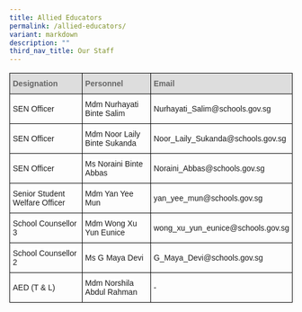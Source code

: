 ```yaml
---
title: Allied Educators
permalink: /allied-educators/
variant: markdown
description: ""
third_nav_title: Our Staff
---
```

<style type="text/css">
.tg  {border-collapse:collapse;border-spacing:0;}
.tg td{border-color:black;border-style:solid;border-width:1px;font-family:Arial, sans-serif;font-size:14px;
  overflow:hidden;padding:10px 5px;word-break:normal;}
.tg th{border-color:black;border-style:solid;border-width:1px;font-family:Arial, sans-serif;font-size:14px;
  font-weight:normal;overflow:hidden;padding:10px 5px;word-break:normal;}
.tg .tg-e14l{background-color:#DDD;color:#666;font-weight:bold;text-align:left;vertical-align:top}
.tg .tg-ktyi{background-color:#FFF;text-align:left;vertical-align:top}
.tg .tg-zr06{background-color:#FFF;text-align:left;vertical-align:middle}
</style>
<table class="tg">
  <thead>
    <tr>
      <th class="tg-e14l"><span style="font-weight:inherit;font-style:inherit;color:#666;background-color:#DDD">Designation</span></th>
      <th class="tg-e14l"><span style="font-weight:inherit;font-style:inherit;color:#666;background-color:#DDD">Personnel</span></th>
      <th class="tg-e14l"><span style="font-weight:inherit;font-style:inherit;color:#666;background-color:#DDD">Email</span></th>
    </tr>
  </thead>
  <tbody>
    <tr>
    </tr><tr>
      <td class="tg-06je"><span style="background-color:#FFF">SEN Officer</span></td>
      <td class="tg-8rui"><span style="background-color:#FFF">Mdm Nurhayati Binte Salim</span></td>
      <td class="tg-8rui"><span style="background-color:#FFF">Nurhayati_Salim@schools.gov.sg</span></td>
    </tr>
    <tr>
      <td class="tg-06je"><span style="background-color:#FFF">SEN Officer</span><br></td>
      <td class="tg-8rui"><span style="background-color:#FFF">Mdm Noor Laily Binte Sukanda</span><br>
      <span style="background-color:#FFF"></span></td>
      <td class="tg-8rui"><span style="background-color:#FFF">Noor_Laily_Sukanda@schools.gov.sg</span></td>
    </tr>
    <tr>
      <td class="tg-06je"><span style="background-color:#FFF">SEN Officer</span><br></td>
      <td class="tg-8rui"><span style="background-color:#FFF">Ms Noraini Binte Abbas</span></td>
      <td class="tg-8rui"><span style="background-color:#FFF">Noraini_Abbas@schools.gov.sg</span></td>
    </tr>
    <tr>
      <td class="tg-06je"><span style="background-color:#FFF">Senior Student Welfare Officer</span><br></td>
      <td class="tg-8rui"><span style="background-color:#FFF">Mdm Yan Yee Mun</span></td>
      <td class="tg-8rui"><span style="background-color:#FFF">yan_yee_mun@schools.gov.sg</span></td>
    </tr>
		      <tr><td class="tg-06je"><span style="background-color:#FFF">School Counsellor 3</span><br></td>
      <td class="tg-8rui"><span style="background-color:#FFF">Mdm Wong Xu Yun Eunice</span></td>
      <td class="tg-8rui"><span style="background-color:#FFF">wong_xu_yun_eunice@schools.gov.sg</span></td>
    </tr>
		<tr><td class="tg-06je"><span style="background-color:#FFF">School Counsellor 2</span><br></td>
      <td class="tg-8rui"><span style="background-color:#FFF">Ms G Maya Devi</span></td>
			  <td class="tg-8rui"><span style="background-color:#FFF">G_Maya_Devi@schools.gov.sg</span></td>
    </tr>
		  <tr><td class="tg-06je"><span style="background-color:#FFF">AED (T &amp; L)</span><br></td>
      <td class="tg-8rui"><span style="background-color:#FFF">Mdm Norshila Abdul Rahman</span></td>
      <td class="tg-8rui"><span style="background-color:#FFF">-</span></td>
    </tr>
  </tbody>
</table>